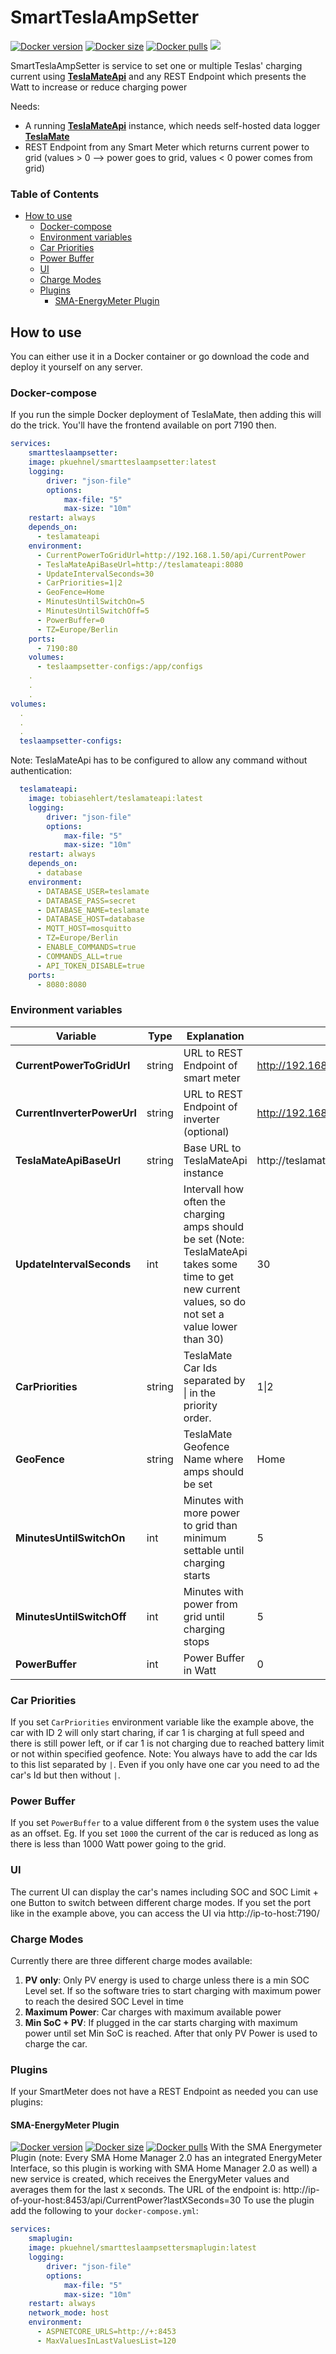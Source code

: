 # SmartTeslaAmpSetter

[![Docker version](https://img.shields.io/docker/v/pkuehnel/smartteslaampsetter/latest)](https://hub.docker.com/r/pkuehnel/smartteslaampsetter)
[![Docker size](https://img.shields.io/docker/image-size/pkuehnel/smartteslaampsetter/latest)](https://hub.docker.com/r/pkuehnel/smartteslaampsetter)
[![Docker pulls](https://img.shields.io/docker/pulls/pkuehnel/smartteslaampsetter)](https://hub.docker.com/r/pkuehnel/smartteslaampsetter)
[![](https://img.shields.io/badge/Donate-PayPal-ff69b4.svg)](https://www.paypal.com/donate/?hosted_button_id=S3CK8Q9KV3JUL)

SmartTeslaAmpSetter is service to set one or multiple Teslas' charging current using **[TeslaMateApi](https://github.com/tobiasehlert/teslamateapi)** and any REST Endpoint which presents the Watt to increase or reduce charging power

Needs:
- A running **[TeslaMateApi](https://github.com/tobiasehlert/teslamateapi)** instance, which needs self-hosted data logger **[TeslaMate](https://github.com/adriankumpf/teslamate)**
- REST Endpoint from any Smart Meter which returns current power to grid (values > 0 --> power goes to grid, values < 0 power comes from grid)

### Table of Contents

- [How to use](#how-to-use)
  - [Docker-compose](#docker-compose)
  - [Environment variables](#environment-variables)
  - [Car Priorities](#car-priorities)
  - [Power Buffer](#power-buffer)
  - [UI](#UI)
  - [Charge Modes](#charge-modes)
  - [Plugins](#plugins)
    - [SMA-EnergyMeter Plugin](#sma-energymeter-plugin)

## How to use

You can either use it in a Docker container or go download the code and deploy it yourself on any server.

### Docker-compose

If you run the simple Docker deployment of TeslaMate, then adding this will do the trick. You'll have the frontend available on port 7190 then.

```yaml
services:
    smartteslaampsetter:
    image: pkuehnel/smartteslaampsetter:latest
    logging:
        driver: "json-file"
        options:
            max-file: "5"
            max-size: "10m"
    restart: always
    depends_on:
      - teslamateapi
    environment:
      - CurrentPowerToGridUrl=http://192.168.1.50/api/CurrentPower
      - TeslaMateApiBaseUrl=http://teslamateapi:8080
      - UpdateIntervalSeconds=30
      - CarPriorities=1|2
      - GeoFence=Home
      - MinutesUntilSwitchOn=5
      - MinutesUntilSwitchOff=5
      - PowerBuffer=0
      - TZ=Europe/Berlin
    ports:
      - 7190:80
    volumes:
      - teslaampsetter-configs:/app/configs
    .
    .
    .
volumes:
  .
  .
  .
  teslaampsetter-configs:
```

Note: TeslaMateApi has to be configured to allow any command without authentication:
```yaml
  teslamateapi:
    image: tobiasehlert/teslamateapi:latest
    logging:
        driver: "json-file"
        options:
            max-file: "5"
            max-size: "10m"
    restart: always
    depends_on:
      - database
    environment:
      - DATABASE_USER=teslamate
      - DATABASE_PASS=secret
      - DATABASE_NAME=teslamate
      - DATABASE_HOST=database
      - MQTT_HOST=mosquitto
      - TZ=Europe/Berlin
      - ENABLE_COMMANDS=true
      - COMMANDS_ALL=true
      - API_TOKEN_DISABLE=true
    ports:
      - 8080:8080
```

### Environment variables

| Variable | Type | Explanation | Example |
|---|---|---|---|
| **CurrentPowerToGridUrl** | string | URL to REST Endpoint of smart meter | http://192.168.1.50/api/CurrentPower |
| **CurrentInverterPowerUrl** | string | URL to REST Endpoint of inverter (optional) | http://192.168.1.50/api/CurrentInverterPower |
| **TeslaMateApiBaseUrl** | string | Base URL to TeslaMateApi instance | http://teslamateapi:8080 |
| **UpdateIntervalSeconds** | int | Intervall how often the charging amps should be set (Note: TeslaMateApi takes some time to get new current values, so do not set a value lower than 30) | 30 |
| **CarPriorities** | string | TeslaMate Car Ids separated by \| in the priority order. | 1\|2 |
| **GeoFence** | string | TeslaMate Geofence Name where amps should be set | Home |
| **MinutesUntilSwitchOn** | int | Minutes with more power to grid than minimum settable until charging starts | 5 |
| **MinutesUntilSwitchOff** | int | Minutes with power from grid until charging stops | 5 |
| **PowerBuffer** | int | Power Buffer in Watt | 0 |

### Car Priorities
If you set `CarPriorities` environment variable like the example above, the car with ID 2 will only start charing, if car 1 is charging at full speed and there is still power left, or if car 1 is not charging due to reached battery limit or not within specified geofence. Note: You always have to add the car Ids to this list separated by `|`. Even if you only have one car you need to ad the car's Id but then without `|`.

### Power Buffer
If you set `PowerBuffer` to a value different from `0` the system uses the value as an offset. Eg. If you set `1000` the current of the car is reduced as long as there is less than 1000 Watt power going to the grid.

### UI
The current UI can display the car's names including SOC and SOC Limit + one Button to switch between different charge modes. If you set the port like in the example above, you can access the UI via http://ip-to-host:7190/

### Charge Modes
Currently there are three different charge modes available:
1. **PV only**: Only PV energy is used to charge unless there is a min SOC Level set. If so the software tries to start charging with maximum power to reach the desired SOC Level in time
1. **Maximum Power**: Car charges with maximum available power
1. **Min SoC + PV**: If plugged in the car starts charging with maximum power until set Min SoC is reached. After that only PV Power is used to charge the car.

### Plugins
If your SmartMeter does not have a REST Endpoint as needed you can use plugins:

#### SMA-EnergyMeter Plugin
[![Docker version](https://img.shields.io/docker/v/pkuehnel/smartteslaampsettersmaplugin/latest)](https://hub.docker.com/r/pkuehnel/smartteslaampsettersmaplugin)
[![Docker size](https://img.shields.io/docker/image-size/pkuehnel/smartteslaampsettersmaplugin/latest)](https://hub.docker.com/r/pkuehnel/smartteslaampsettersmaplugin)
[![Docker pulls](https://img.shields.io/docker/pulls/pkuehnel/smartteslaampsettersmaplugin)](https://hub.docker.com/r/pkuehnel/smartteslaampsettersmaplugin)
With the SMA Energymeter Plugin (note: Every SMA Home Manager 2.0 has an integrated EnergyMeter Interface, so this plugin is working with SMA Home Manager 2.0 as well) a new service is created, which receives the EnergyMeter values and averages them for the last x seconds. The URL of the endpoint is: http://ip-of-your-host:8453/api/CurrentPower?lastXSeconds=30
To use the plugin add the following to your `docker-compose.yml`:
```yaml
services:
    smaplugin:
    image: pkuehnel/smartteslaampsettersmaplugin:latest
    logging:
        driver: "json-file"
        options:
            max-file: "5"
            max-size: "10m"
    restart: always
    network_mode: host
    environment:
      - ASPNETCORE_URLS=http://+:8453
      - MaxValuesInLastValuesList=120
```
